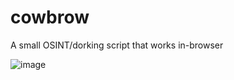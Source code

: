 # cowbrow
A small OSINT/dorking script that works in-browser

![image](https://user-images.githubusercontent.com/22439214/146626882-be80e601-c6a2-4198-82ed-53711d56ee8f.png)
